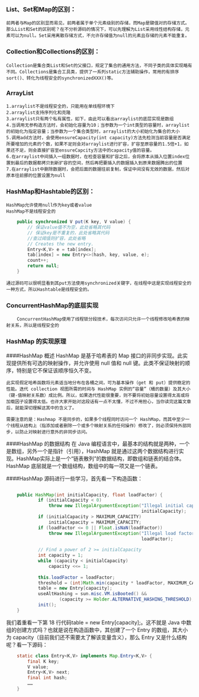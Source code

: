 ### List、Set和Map的区别：
    前两者与Map的区别显而易见，前两者属于单个元素级别的存储，而Map是键值对的存储方式。那么List和Set的区别呢？在不分析源码的情况下，可以先理解为List采用线性结构存储，元素可以为null。Set采用离散存储方式，不允许存储值为null的元素且存储的元素不能重复。
### Collection和Collections的区别：
    Collection是集合类List和Set的父接口，规定了集合的通用方法，不同子类的具体实现略有不同。Collections是集合工具类，提供了一系列static方法辅助操作，常用的有排序sort()、转化为线程安全的synchronizedXXX()等。
### ArrayList
    1.arraylist不是线程安全的，只能用在单线程环境下
    2.arraylist支持序列化和克隆
    3.arraylist只有两个私有属性，如下，由此可以看出arraylist的底层实现是数组
    4.当调用无参构造方法时，会初始化容量为10；当参数为一个int类型的容量时，arraylist的初始化为指定容量；当参数为一个集合类型时，arraylist的大小初始化为集合的大小
    5.调用add方法时，会使用ensureCapacity(int capacity)方法先检测当前容量是否满足所要增加的元素的个数，如果不足则会对arraylist进行扩容，扩容至原容量的1.5倍+1，如果还不足，则会直接扩容至ensureCapcity方法中的capacity值的容量。
    6.在arraylist中间插入一组数据时，在检查容量和扩容之后，会将原本从插入位置index位置到最后的数据都拷贝到新扩容的空间，然后再把要插入的数据插入到原来数据腾出的位置
    7.在arraylist中删除数据时，会把后面的数据往前复制，保证中间没有无效的数据，然后对原本往前挪的位置设置为null

### HashMap和Hashtable的区别：
    HashMap允许使用null作为key或者value
    HashMap不是线程安全的

```java
    public synchronized V put(K key, V value) {
        // 保证value值不为空，此处省略其代码
        // 保证key是不重复的，此处省略其代码
        //查过阈值则扩容，此处省略
        // Creates the new entry.
        Entry<K,V> e = tab[index];
        tab[index] = new Entry<>(hash, key, value, e);
        count++;
        return null;
    }
```
    通过源码可以很明显看到其put方法使用synchronized关键字，在线程中这是实现线程安全的一种方式，所以Hashtable是线程安全的。

### ConcurrentHashMap的底层实现
		ConcurrentHashMap使用了线程锁分段技术，每次访问只允许一个线程修改哈希表的映射关系，所以是线程安全的

### HashMap 的实现原理

####HashMap 概述
    HashMap 是基于哈希表的 Map 接口的非同步实现。此实现提供所有可选的映射操作，并允许使用 null 值和 null 键。此类不保证映射的顺序，特别是它不保证该顺序恒久不变。

    此实现假定哈希函数将元素适当地分布在各桶之间，可为基本操作（get 和 put）提供稳定的性能。迭代 collection 视图所需的时间与 HashMap 实例的“容量”（桶的数量）及其大小（键-值映射关系数）成比例。所以，如果迭代性能很重要，则不要将初始容量设置得太高或将加载因子设置得太低。也许大家开始对这段话有一点不太懂，不过不用担心，当你读完这篇文章后，就能深切理解这其中的含义了。

    需要注意的是：Hashmap 不是同步的，如果多个线程同时访问一个 HashMap，而其中至少一个线程从结构上（指添加或者删除一个或多个映射关系的任何操作）修改了，则必须保持外部同步，以防止对映射进行意外的非同步访问。

####HashMap 的数据结构
    在 Java 编程语言中，最基本的结构就是两种，一个是数组，另外一个是指针（引用），HashMap 就是通过这两个数据结构进行实现。HashMap实际上是一个“链表散列”的数据结构，即数组和链表的结合体。
    HashMap 底层就是一个数组结构，数组中的每一项又是一个链表。
    
####HashMap 源码进行一些学习，首先看一下构造函数：
```java

    public HashMap(int initialCapacity, float loadFactor) {
            if (initialCapacity < 0)
                throw new IllegalArgumentException("Illegal initial capacity: " +
                                                   initialCapacity);
            if (initialCapacity > MAXIMUM_CAPACITY)
                initialCapacity = MAXIMUM_CAPACITY;
            if (loadFactor <= 0 || Float.isNaN(loadFactor))
                throw new IllegalArgumentException("Illegal load factor: " +
                                                   loadFactor);
    
            // Find a power of 2 >= initialCapacity
            int capacity = 1;
            while (capacity < initialCapacity)
                capacity <<= 1;
    
            this.loadFactor = loadFactor;
            threshold = (int)Math.min(capacity * loadFactor, MAXIMUM_CAPACITY + 1);
            table = new Entry[capacity];
            useAltHashing = sun.misc.VM.isBooted() &&
                    (capacity >= Holder.ALTERNATIVE_HASHING_THRESHOLD);
            init();
    }

```
我们着重看一下第 18 行代码table = new Entry[capacity];。这不就是 Java 中数组的创建方式吗？也就是说在构造函数中，其创建了一个 Entry 的数组，其大小为 capacity（目前我们还不需要太了解该变量含义），那么 Entry 又是什么结构呢？看一下源码：
```java
    static class Entry<K,V> implements Map.Entry<K,V> {
        final K key;
        V value;
        Entry<K,V> next;
        final int hash;
        ……
    }
```

